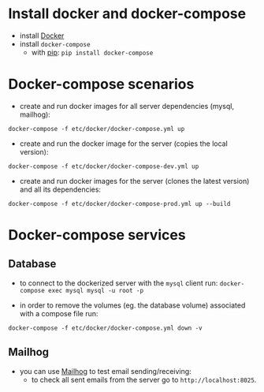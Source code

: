 # Install docker and docker-compose

* install [Docker](https://docs.docker.com/install/)
* install `docker-compose`
  * with [pip](https://packaging.python.org/tutorials/installing-packages/): `pip install docker-compose`
# Docker-compose scenarios

* create and run docker images for all server dependencies (mysql, mailhog):
``` shell
docker-compose -f etc/docker/docker-compose.yml up
```
* create and run the docker image for the server (copies the local version):
``` shell
docker-compose -f etc/docker/docker-compose-dev.yml up
```
* create and run docker images for the server (clones the latest version) and all its dependencies:
``` shell
docker-compose -f etc/docker/docker-compose-prod.yml up --build
```
# Docker-compose services


## Database

* to connect to the dockerized server with the `mysql` client run: `docker-compose exec mysql mysql -u root -p`

* in order to remove the volumes (eg. the database volume)  associated with a compose file run:

``` shell
docker-compose -f etc/docker/docker-compose.yml down -v
```

## Mailhog

* you can use [Mailhog](https://hub.docker.com/u/mailhog) to test email sending/receiving:
  * to check all sent emails from the server go to `http://localhost:8025`.
